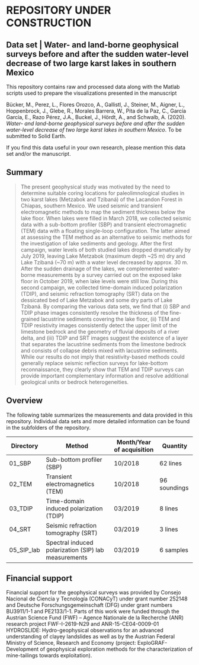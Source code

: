 # REPOSITORY UNDER CONSTRUCTION
## Data set | Water- and land-borne geophysical surveys  before and after the sudden water-level decrease of two large karst lakes in southern Mexico

<!---[![DOI](https://zenodo.org/badge/DOI/10.5281/zenodo.3067277.svg)](https://doi.org/10.5281/zenodo.3067277)--->

This repository contains raw and processed data along with the Matlab scripts used to prepare the visualizations presented in the manuscript

Bücker, M., Perez, L., Flores Orozco, A., Gallistl, J., Steiner, M., Aigner, L., Hoppenbrock, J., Glebe, R., Morales Barrera, W., Pita de la Paz, C., García García, E., Razo Pérez, J.A., Buckel, J., Hördt, A., and Schwalb, A. (2020). *Water- and land-borne geophysical surveys  before and after the sudden water-level decrease of two large karst lakes in southern Mexico*. To be submitted to Solid Earth.

If you find this data useful in your own research, please mention this data set and/or the manuscript.

## Summary

> The present geophysical study was motivated by the need to determine suitable coring locations for paleolimnological studies in two karst lakes (Metzabok and Tzibaná) of the Lacandon Forest in Chiapas, southern Mexico. We used seismic and transient electromagnetic methods to map the sediment thickness below the lake floor. When lakes were filled in March 2018, we collected seismic data with a sub-bottom profiler (SBP) and transient electromagnetic (TEM) data with a floating single-loop configuration. The latter aimed at assessing the TEM method as an alternative to seismic methods for the investigation of lake sediments and geology. After the first campaign, water levels of both studied lakes dropped dramatically by July 2019, leaving Lake Metzabok (maximum depth ~25 m) dry and Lake Tzibaná (~70 m) with a water level decreased by approx. 30 m. After the sudden drainage of the lakes, we complemented water-borne measurements by a survey carried out on the exposed lake floor in October 2019, when lake levels were still low. During this second campaign, we collected time-domain induced polarization (TDIP), and seismic refraction tomography (SRT) data on the dessicated bed of Lake Metzabok and some dry parts of Lake Tzibaná. By comparing the various data sets, we find that (i) SBP and TDIP phase images consistently resolve the thickness of the fine-grained lacustrine sediments covering the lake floor, (ii) TEM and TDIP resistivity images consistently detect the upper limit of the limestone bedrock and the geometry of fluvial deposits of a river delta, and (iii) TDIP and SRT images suggest the existence of a layer that separates the lacustrine sediments from the limestone bedrock and consists of collapse debris mixed with lacustrine sediments. While our results do not imply that resistivity-based methods could generally replace seismic reflection surveys for lake-bottom reconnaissance, they clearly show that TEM and TDIP surveys can provide important complementary information and resolve additional geological units or bedrock heterogeneities.

## Overview

The following table summarizes the measurements and data provided in this repository. Individual data sets and more detailed information can be found in the subfolders of the repository.

| Directory | Method | Month/Year of acquisition | Quantity |
| --- | --- | --- | --- |
| 01_SBP | Sub-bottom profiler (SBP) | 10/2018  | 62 lines |
| 02_TEM | Transient electromagnetics (TEM) | 10/2018  | 96 soundings |
| 03_TDIP | Time-domain induced polarization (TDIP) | 03/2019 | 8 lines |
| 04_SRT | Seismic refraction tomography (SRT) | 03/2019 |  3 lines |
| 05_SIP_lab | Spectral induced polarization (SIP) lab measurements | 03/2019  | 6 samples |

## Financial support
Financial support for the geophysical surveys was provided by Consejo Nacional de Ciencia y Tecnología (CONACyT) under grant number 252148 and Deutsche Forschungsgemeinschaft (DFG) under grant numbers BU3911/1-1 and PE2133/1-1. Parts of this work were funded through the Austrian Science Fund (FWF) – Agence Nationale de la Recherche (ANR) research project FWF-I-2619-N29 and ANR-15-CE04-0009-01 HYDROSLIDE: Hydro-geophysical observations for an advanced understanding of clayey landslides as well as by the Austrian Federal Ministry of Science, Research and Economy (project: ExploGRAF- Development of geophysical exploration methods for the characterization of mine-tailings towards exploitation).

